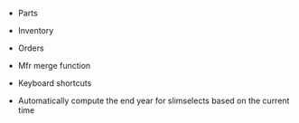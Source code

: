 * Parts
* Inventory
* Orders

* Mfr merge function
* Keyboard shortcuts
* Automatically compute the end year for slimselects based on the current time
